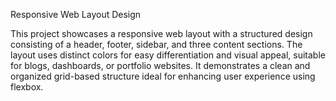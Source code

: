 Responsive Web Layout Design

This project showcases a responsive web layout with a structured design consisting of a header, footer, sidebar, and three content sections. The layout uses distinct colors for easy differentiation and visual appeal, suitable for blogs, dashboards, or portfolio websites. It demonstrates a clean and organized grid-based structure ideal for enhancing user experience using flexbox.